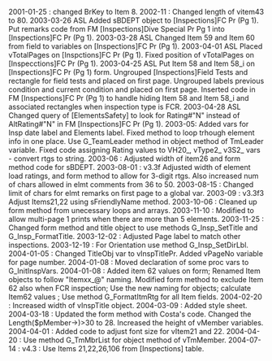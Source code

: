 2001-01-25 : changed BrKey to Item 8.2002-11 : Changed length of vitem43 to 80.2003-03-26 ASL Added sBDEPT object to [Inspections]FC Pr (Pg 1). Put remarks code from FM [Inspections]Dive Special Pr Pg 1 into [Inspections]FC Pr (Pg 1).2003-03-28 ASL Changed Item 59 and Item 60 from field to variables on [Inspections]FC Pr (Pg 1).2003-04-01 ASL Placed vTotalPages on [Inspctions]FC Pr (Pg 1). Fixed position of vTotalPages on [Inspecctions]FC Pr (Pg 1).2003-04-25 ASL Put Item 58 and Item 58_i on [Inspections]FC Pr (Pg 1) form. Ungrouped [Inspections]Field Tests and rectangle for field tests and placed on first page. Ungrouped labels previous condition and current condition and placed on first page. Inserted code in FM [Inspections]FC Pr (Pg 1) to handle hiding Item 58 and Item 58_i and associated rectangles when inspection type is FCR.2003-04-28 ASL Changed query of [ElementsSafety] to look for Rating#"N" instead of AltRating#"N" in FM [Inspections]FC Pr (Pg 1).2003-05:  Added vars for Insp date label and Elements label. Fixed method to loop trhough element info in one place. Use G_TeamLeader method in object method of TmLeader variable.  Fixed code assigning Rating values to  VH20_, vType2_ v3S2_ vars - convert rtgs to string.2003-06 : Adjusted width of item26 and form method code for sBDEPT.2003-08-01 : v3.3f Adjusted width of element load ratings, and form method to allow for 3-digit rtgs. Also increased num of chars allowed in elmt comments from 36 to 50.2003-08-15 : Changed limit of chars for elmt remarks on first page to a global var.2003-09 : v3.3f3 Adjust Items21,22 using sFriendlyName method.2003-10-06 : Cleaned up form method from unecessary loops and arrays.2003-11-10 : Modified to allow multi-page 1 prints when there are more than 5 elements.2003-11-25 : Changed form method and title object to use methods G_Insp_SetTitle and G_Insp_FormatTitle.2003-12-02 : Adjusted Page label to match other inspections.2003-12-19 : For Orientation use method G_Insp_SetDirLbl.2004-01-05 : Changed TitleObj var to vInspTitlePr. Added vPageNo variable for page number.2004-01-08 : Moved declaration of some proc vars to G_InitInspVars.2004-01-08 : Added item 62 values on form; Renamed Item objects to follow "Itemxx_@" naming. Modified form method to exclude Item 62 also when FCR inspection; Use the new naming for objects; calculate Item62 values ; Use method G_FormatItmRtg for all Item fields. 2004-02-20 : Increased width of vInspTitle object.2004-03-09 : Added style sheet.2004-03-18 : Updated the form method with Costa's code.  Changed the Length($pMember->)>30 to 28.  Increased the height of vMember variables.2004-04-01 : Added code to adjust font size for vItem21 and 22.2004-04-20 : Use method G_TmMbrList for object method of vTmMember. 2004-07-14 : v4.3 : Use Items 21,22,26,106 from [Inspections] table.